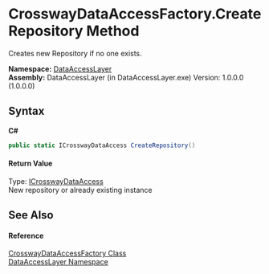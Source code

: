 # CrosswayDataAccessFactory.CreateRepository Method 
 

Creates new Repository if no one exists.

**Namespace:**&nbsp;<a href="a7c61f8d-f057-3930-35a0-27e5c277cc0e">DataAccessLayer</a><br />**Assembly:**&nbsp;DataAccessLayer (in DataAccessLayer.exe) Version: 1.0.0.0 (1.0.0.0)

## Syntax

**C#**<br />
``` C#
public static ICrosswayDataAccess CreateRepository()
```


#### Return Value
Type: <a href="756f143f-88a4-032d-ad08-61c22d9a4a67">ICrosswayDataAccess</a><br />New repository or already existing instance

## See Also


#### Reference
<a href="1c64530b-da4c-d050-aa16-12a733e68c93">CrosswayDataAccessFactory Class</a><br /><a href="a7c61f8d-f057-3930-35a0-27e5c277cc0e">DataAccessLayer Namespace</a><br />